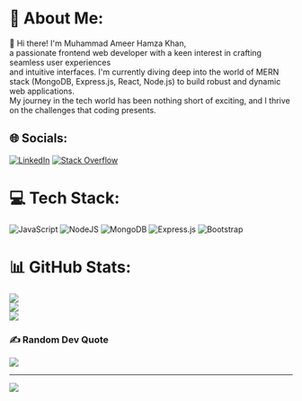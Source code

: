 # 💫 About Me:
👋 Hi there! I'm Muhammad Ameer Hamza Khan,<br> a passionate frontend web developer with a keen interest in crafting seamless user experiences<br> and intuitive interfaces. I'm currently diving deep into the world of MERN stack (MongoDB, Express.js, React, Node.js) to build robust and dynamic web applications. <br>My journey in the tech world has been nothing short of exciting, and I thrive on the challenges that coding presents.


## 🌐 Socials:
[![LinkedIn](https://img.shields.io/badge/LinkedIn-%230077B5.svg?logo=linkedin&logoColor=white)](https://linkedin.com/in/linkedin.com/in/ameer-hamza-4a8279229) [![Stack Overflow](https://img.shields.io/badge/-Stackoverflow-FE7A16?logo=stack-overflow&logoColor=white)](https://stackoverflow.com/users/https://stackoverflow.com/users/19319373/ameer-hamza-khan) 

# 💻 Tech Stack:
![JavaScript](https://img.shields.io/badge/javascript-%23323330.svg?style=for-the-badge&logo=javascript&logoColor=%23F7DF1E) ![NodeJS](https://img.shields.io/badge/node.js-6DA55F?style=for-the-badge&logo=node.js&logoColor=white) ![MongoDB](https://img.shields.io/badge/MongoDB-%234ea94b.svg?style=for-the-badge&logo=mongodb&logoColor=white) ![Express.js](https://img.shields.io/badge/express.js-%23404d59.svg?style=for-the-badge&logo=express&logoColor=%2361DAFB) ![Bootstrap](https://img.shields.io/badge/bootstrap-%238511FA.svg?style=for-the-badge&logo=bootstrap&logoColor=white)
# 📊 GitHub Stats:
![](https://github-readme-stats.vercel.app/api?username=Hamza-73&theme=tokyonight&hide_border=true&include_all_commits=false&count_private=false)<br/>
![](https://github-readme-streak-stats.herokuapp.com/?user=Hamza-73&theme=tokyonight&hide_border=true)<br/>
![](https://github-readme-stats.vercel.app/api/top-langs/?username=Hamza-73&theme=tokyonight&hide_border=true&include_all_commits=false&count_private=false&layout=compact)

### ✍️ Random Dev Quote
![](https://quotes-github-readme.vercel.app/api?type=horizontal&theme=radical)

---
[![](https://visitcount.itsvg.in/api?id=Hamza-73&icon=2&color=0)](https://visitcount.itsvg.in)

<!-- Proudly created with GPRM ( https://gprm.itsvg.in ) -->
